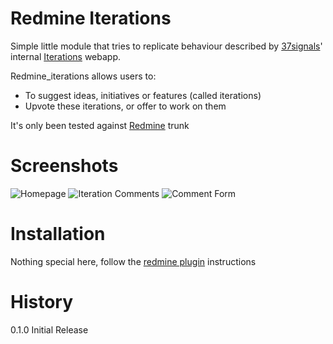 # Redmine Iterations

Simple little module that tries to replicate behaviour described by [37signals](http://37signals.com)' internal [Iterations](http://37signals.com/svn/posts/2659-iterations-a-new-internal-app-for-managing-what-we-work-on-next) webapp. 

Redmine_iterations allows users to:

* To suggest ideas, initiatives or features (called iterations)
* Upvote these iterations, or offer to work on them

It's only been tested against [Redmine](http://redmine.org) trunk

# Screenshots

![Homepage](http://www.davedevelopment.co.uk/wp-content/uploads/2011/02/screenshot241.png)
![Iteration Comments](http://www.davedevelopment.co.uk/wp-content/uploads/2011/02/screenshot25.png)
![Comment Form](http://www.davedevelopment.co.uk/wp-content/uploads/2011/02/screenshot26.png)

# Installation

Nothing special here, follow the [redmine plugin](http://www.redmine.org/projects/redmine/wiki/Plugins) instructions

# History

0.1.0 Initial Release

